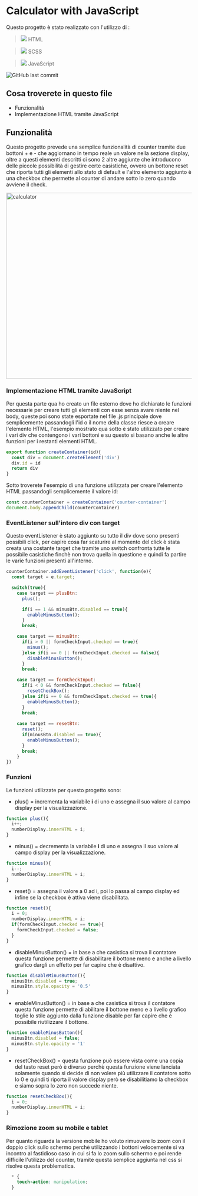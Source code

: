 # Calculator with JavaScript 

Questo progetto è stato realizzato con l'utilizzo di :

> <img src="https://img.icons8.com/color/24/null/html-5--v1.png"/> HTML

> <img src="https://img.icons8.com/color/24/null/sass.png"/> SCSS

> <img src="https://img.icons8.com/color/24/null/javascript--v1.png"/> JavaScript

![GitHub last commit](https://img.shields.io/github/last-commit/dusan39/Rajkovic-Dusan-JavaScript-Base)

## Cosa troverete in questo file

- Funzionalità
- Implementazione HTML tramite JavaScript

## Funzionalità

Questo progetto prevede una semplice funzionalità di counter tramite due bottoni + e - che aggiornano in tempo reale un valore nella sezione display, oltre a questi elementi descritti ci sono 2 altre aggiunte che introducono delle piccole possibilità di gestire certe casistiche, ovvero un bottone reset che riporta tutti gli elementi allo stato di default e l'altro elemento aggiunto è una checkbox che permette al counter di andare sotto lo zero quando avviene il check.  

<img width="505" alt="calculator" src="https://user-images.githubusercontent.com/114413164/213029079-6028825c-e7b1-4bc9-8a0d-0cc02f07df01.png">


### Implementazione HTML tramite JavaScript

Per questa parte qua ho creato un file esterno dove ho dichiarato le funzioni necessarie per creare tutti gli elementi con esse senza avare niente nel body, queste poi sono state esportate nel file .js principale dove semplicemente passandogli l'id o il nome della classe riesce a creare l'elemento HTML, l'esempio mostrato qua sotto è stato utilizzato per creare i vari div che contengono i vari bottoni e su questo si basano anche le altre funzioni per i restanti elementi HTML.

```JavaScript
export function createContainer(id){
  const div = document.createElement('div')
  div.id = id
  return div
}
```
Sotto troverete l'esempio di una funzione utilizzata per creare l'elemento HTML passandogli semplicemente il valore id:

```JavaScript
const counterContainer = createContainer('counter-container')
document.body.appendChild(counterContainer)
```

### EventListener sull'intero div con target

Questo eventListener è stato aggiunto su tutto il div dove sono presenti possibili click, per capire cosa far scaturire al momento del click è stata creata una costante target che tramite uno switch confronta tutte le possibile casistiche finchè non trova quella in questione e quindi fa partire le varie funzioni presenti all'interno.

```JavaScript
counterContainer.addEventListener('click', function(e){
  const target = e.target;

  switch(true){
    case target == plusBtn:
      plus();

      if(i == 1 && minusBtn.disabled == true){
        enableMinusButton();
      }
      break;

    case target == minusBtn:
      if(i > 0 || formCheckInput.checked == true){
        minus();
      }else if(i == 0 || formCheckInput.checked == false){
        disableMinusButton();
      }
      break;

    case target == formCheckInput:
      if(i < 0 && formCheckInput.checked == false){
        resetCheckBox();
      }else if(i == 0 && formCheckInput.checked == true){
        enableMinusButton();
      }
      break;
    
    case target == resetBtn:
      reset();
      if(minusBtn.disabled == true){
        enableMinusButton();
      }
      break;
    }
})
```

### Funzioni 

Le funzioni utilizzate per questo progetto sono:

- plus() = incrementa la variabile **i** di uno e assegna il suo valore al campo display per la visualizzazione.

```JavaScript
function plus(){
  i++;
  numberDisplay.innerHTML = i;
}
```

- minus() = decrementa la variabile **i** di uno e assegna il suo valore al campo display per la visualizzazione.

```JavaScript
function minus(){
  i--;
  numberDisplay.innerHTML = i;
}
```

- reset() = assegna il valore a 0 ad i, poi lo passa al campo display ed infine se la checkbox è attiva viene disabilitata.


```JavaScript
function reset(){
  i = 0;
  numberDisplay.innerHTML = i;
  if(formCheckInput.checked == true){
    formCheckInput.checked = false;
  }
}
```

- disableMinusButton() = in base a che casistica si trova il contatore questa funzione permette di disabilitare il bottone meno e anche a livello grafico dargli un effetto per far capire che è disattivo.

```JavaScript
function disableMinusButton(){
  minusBtn.disabled = true;
  minusBtn.style.opacity = '0.5'
}
```

- enableMinusButton() = in base a che casistica si trova il contatore questa funzione permette di abilitare il bottone meno e a livello grafico toglie lo stile aggiunto dalla funzione disable per far capire che è possibile riutilizzare il bottone.

```JavaScript
function enableMinusButton(){
  minusBtn.disabled = false;
  minusBtn.style.opacity = '1'
}
```

- resetCheckBox() = questa funzione può essere vista come una copia del tasto reset però è diverso perchè questa funzione viene lanciata solamente quando si decide di non volere più utilizzare il contatore sotto lo 0 e quindi ti riporta il valore display però se disabilitiamo la checkbox e siamo sopra lo zero non succede niente.

```JavaScript
function resetCheckBox(){
  i = 0;
  numberDisplay.innerHTML = i;
}
```

### Rimozione zoom su mobile e tablet

Per quanto riguarda la versione mobile ho voluto rimuovere lo zoom con il doppio click sullo schermo perchè utilizzando i bottoni velocemente si va incontro al fastidioso caso in cui si fa lo zoom sullo schermo e poi rende difficile l'utilizzo del counter, tramite questa semplice aggiunta nel css si risolve questa problematica.

```CSS
  * {
    touch-action: manipulation;
  }
```
